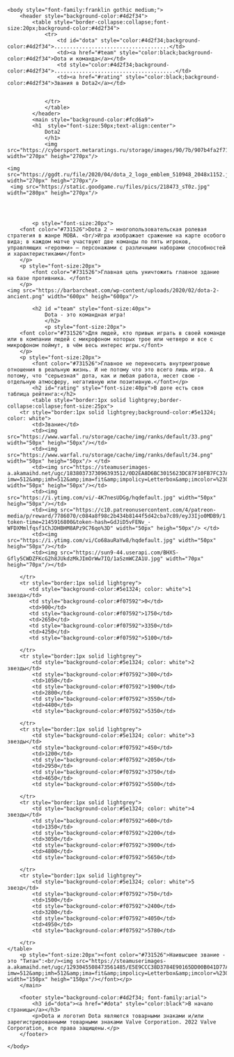 <html>
    <title>Dota2</title>
    
    <body style="font-family:franklin gothic medium;">
        <header style="background-color:#4d2f34">
            <table style="border-collapse:collapse;font-size:20px;background-color:#4d2f34">
                <tr>
                    <td id="dota" style="color:#4d2f34;background-color:#4d2f34">.....................................</td>
                    <td><a href="#team" style="color:black;background-color:#4d2f34">Dota и команда</a></td>
                    <td style="color:#4d2f34;background-color:#4d2f34">.......................................</td>
                    <td><a href="#rating" style="color:black;background-color:#4d2f34">Звания в Dota2</a></td>

                    
                </tr>
                </table>
            </header>
            <main style="background-color:#fcd6a9">
            <h1  style="font-size:50px;text-align:center">
                Dota2
                </h1>
                <img src="https://cybersport.metaratings.ru/storage/images/90/7b/907b4fa2f71c17184d9ee01182fdd3ab.jpg" width="270px" heigh="270px"/>
    
    <img src="https://ggdt.ru/file/2020/04/dota_2_logo_emblem_510948_2048x1152.jpg" width="270px" heigh="270px"/>
     <img src="https://static.goodgame.ru/files/pics/218473_sT0z.jpg" width="280px" heigh="270px"/>

        

        
            <p style="font-size:20px"> 
        <font color="#731526">Dota 2 — многопользовательская ролевая стратегия в жанре MOBA. <br/>Игра изображает сражение на карте особого вида; в каждом матче участвуют две команды по пять игроков, управляющих «героями» — персонажами с различными наборами способностей и характеристиками</font>
        </p>
        <p style="font-size:20px">
            <font color="#731526">Главная цель уничтожить главное здание на базе противника. </font>
        </p>
    <img src="https://barbarcheat.com/wp-content/uploads/2020/02/dota-2-ancient.png" width="600px" heigh="600px"/>
    
            <h2 id ="team" style="font-size:40px">
                Dota - это командная игра!
                </h2>
                <p style="font-size:20px">
        <font color="#731526">Для людей, кто привык играть в своей команде или в компании людей с микрофоном которых трое или четверо и все с микрофоном поймут, в чём весь интерес игры.</font>
        </p> 
        <p style="font-size:20px">
            <font color="#731526">Главное не переносить внутреигровые отношения в реальную жизнь. И не потому что это всего лишь игра. А потому, что "серьезная" дота, как и любая работа, несет свою - отдельную атмосферу, негативную или позитивную.</font></p>
            <h2 id="rating" style="font-size:40px">В доте есть своя таблица рейтинга:</h2>
            <table style="border:1px solid lightgrey;border-collapse:collapse;font-size:25px">
        <tr style="border:1px solid lightgrey;background-color:#5e1324; color: white">
            <td>Звание</td>
            <td><img src="https://www.warfal.ru/storage/cache/img/ranks/default/33.png" width="50px" heigh="50px"/></td>
            <td><img src="https://www.warfal.ru/storage/cache/img/ranks/default/34.png" width="50px" heigh="50px"/> </td>
            <td><img src="https://steamuserimages-a.akamaihd.net/ugc/1838037373096393512/0D2EA8D6BC3015623DC87F10FB7FC37A2E51BECC/?imw=512&amp;imh=512&amp;ima=fit&amp;impolicy=Letterbox&amp;imcolor=%23000000&amp;letterbox=true" width="50px" heigh="50px"/></td>
            <td><img src="https://i.ytimg.com/vi/-4K7nesUDGg/hqdefault.jpg" width="50px" heigh="50px"/></td>
            <td><img src="https://c10.patreonusercontent.com/4/patreon-media/p/reward/7786070/c084a8f98c2b434b8144f5d42cba7c89/eyJ3Ijo0MDB9/1.png?token-time=2145916800&token-hash=GdJiD5vFENv_-WFDXMmlfqsf1ChJDHBHM8APz9C76qo%3D" width="50px" heigh="50px"/> </td>
            <td><img src="https://i.ytimg.com/vi/Co68auRaYw8/hqdefault.jpg" width="50px" heigh="50px"/></td>
            <td><img src="https://sun9-44.userapi.com/BHXS-Gfly5CWDZFKcG2h8JUkdzMkJImOrWw7IQ/1aSzmWCZA1U.jpg" width="70px" heigh="70px"/></td>
            
        </tr>
        <tr style="border:1px solid lightgrey">
           <td style="background-color:#5e1324; color: white">1 звезда</td>
           <td style="background-color:#f07592">0</td>
           <td>900</td>
           <td style="background-color:#f07592">1750</td>
           <td>2650</td>
           <td style="background-color:#f07592">3350</td>
           <td>4250</td>
           <td style="background-color:#f07592">5100</td>
           
        </tr> 
        <tr style="border:1px solid lightgrey">
            <td style="background-color:#5e1324; color: white">2 звезды</td>
            <td style="background-color:#f07592">300</td>
            <td>1050</td>
            <td style="background-color:#f07592">1900</td>
            <td>2800</td>
            <td style="background-color:#f07592">3550</td>
            <td>4400</td>
            <td style="background-color:#f07592">5350</td>
            
        </tr>
        <tr style="border:1px solid lightgrey">
            <td style="background-color:#5e1324; color: white">3 звезды</td>
            <td style="background-color:#f07592">450</td>
            <td>1200</td>
            <td style="background-color:#f07592">2050</td>
            <td>2950</td>
            <td style="background-color:#f07592">3750</td>
            <td>4650</td>
            <td style="background-color:#f07592">5500</td>
            
        </tr>
        <tr style="border:1px solid lightgrey">
            <td style="background-color:#5e1324; color: white">4 звезды</td>
            <td style="background-color:#f07592">600</td>
            <td>1350</td>
            <td style="background-color:#f07592">2200</td>
            <td>3050</td>
            <td style="background-color:#f07592">3900</td>
            <td>4800</td>
            <td style="background-color:#f07592">5650</td>
            
        </tr>
        <tr style="border:1px solid lightgrey">
            <td style="background-color:#5e1324; color: white">5 звезд</td>
            <td style="background-color:#f07592">750</td>
            <td>1500</td>
            <td style="background-color:#f07592">2400</td>
            <td>3200</td>
            <td style="background-color:#f07592">4050</td>
            <td>4950</td>
            <td style="background-color:#f07592">5780</td>
            
        </tr>
    </table>
        <p style="font-size:20px"><font color="#731526">Наивысшее звание - это "Титан":<br/><img src="https://steamuserimages-a.akamaihd.net/ugc/1293045508473561485/E5E9CCC38D3784E90165DD00B041D77ABB5DF0D9/?imw=512&amp;imh=512&amp;ima=fit&amp;impolicy=Letterbox&amp;imcolor=%23000000&amp;letterbox=true" width="150px" heigh="150px"/></font></p>
        </main>

        <footer style="background-color:#4d2f34; font-family:arial">
            <h3 id="dota"><a href="#dota" style="color:black">В начало страницы</a></h3>
            <p>Dota и логотип Dota являются товарными знаками и/или зарегистрированными товарными знаками Valve Corporation. 2022 Valve Corporation, все права защищены.</p>
        </footer>

    </body>
</html>
